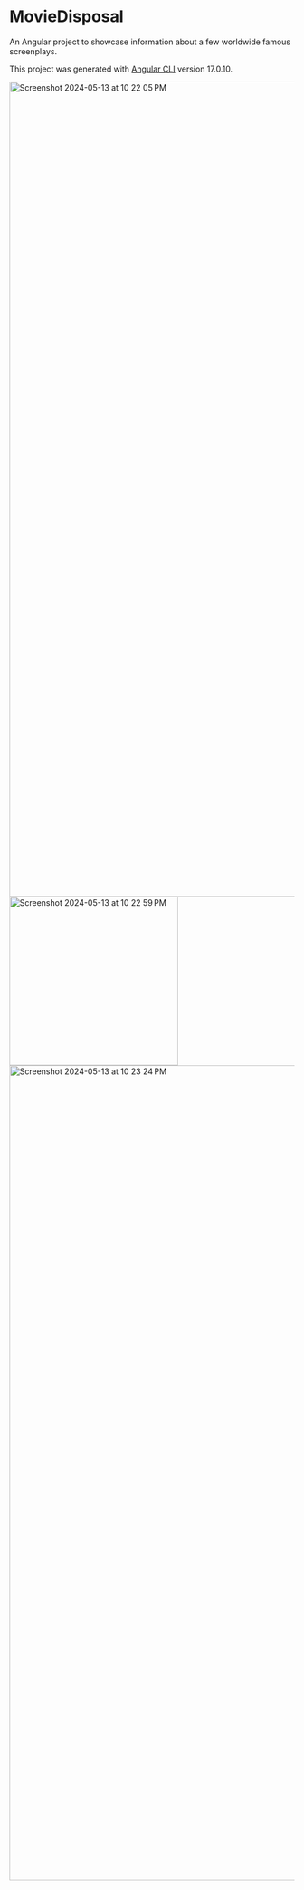 # MovieDisposal
An Angular project to showcase information about a few worldwide famous screenplays.

This project was generated with [Angular CLI](https://github.com/angular/angular-cli) version 17.0.10.


<img width="1440" alt="Screenshot 2024-05-13 at 10 22 05 PM" src="https://github.com/Hussain-1303/A2vahomoha/assets/101166530/e65c8ffd-7d37-4d7c-830f-7341c59c8c0b">
<img width="298" alt="Screenshot 2024-05-13 at 10 22 59 PM" src="https://github.com/Hussain-1303/A2vahomoha/assets/101166530/d68c9ec5-18d8-4010-81b9-e030b57a7ce5">
<img width="1440" alt="Screenshot 2024-05-13 at 10 23 24 PM" src="https://github.com/Hussain-1303/A2vahomoha/assets/101166530/2287de4f-de89-415f-a112-3d2a52802fb6">
